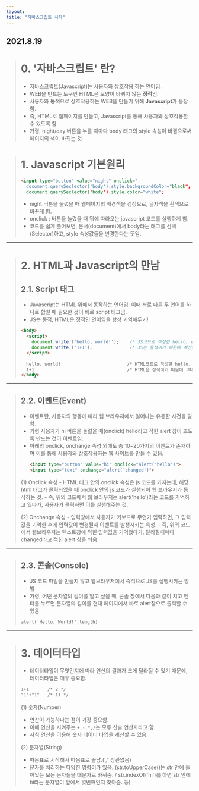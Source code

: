 ```yaml
---
layout:
title: "자바스크립트 시작"
---
```


## 2021.8.19

> # 0. '자바스크립트' 란?
>  - 자바스크립트(Javascript)는 사용자와 상호작용 하는 언어임.
>  - WEB을 만드는 도구인 HTML은 모양이 바뀌지 않는 **정적**임.
>  - 사용자와 **동적**으로 상호작용하는 WEB을 만들기 위해 **Javascript**가 등장함.
>  - 즉, HTML로 웹페이지를 만들고, Javascript를 통해 사용자와 상호작용할 수 있도록 함.
>  - 가령, night/day 버튼을 누를 때마다 body 태그의 style 속성이 바뀜으로써 페이지의 색이 바뀌는 것.

> # 1. Javascript 기본원리
> 
> ```html
> <input type="button" value="night" onclick="
>   document.querySeclector('body').style.backgroundColor="black";
>   document.querySeclector('body').style.color="white";                             ">
> ```
> 
>  - night 버튼을 눌렀을 때 웹페이지의 배경색을 검정으로, 글자색을 흰색으로 바꾸게 함.
>  - onclick : 버튼을 눌렀을 때 뒤에 따라오는 javascript 코드를 실행하게 함.
>  - 코드를 쉽게 풀어보면, 문서(document)에서 body라는 태그를 선택(Selector)하고, style 속성값들을 변경한다는 뜻임.

 
   * * *
  
> # 2. HTML과 Javascript의 만남
> ## 2.1. Script 태그
>   - Javascript는 HTML 위에서 동작하는 언어임. 이때 서로 다른 두 언어를 하나로 합칠 때 필요한 것이 바로 script 태그임.
>   - JS는 동적, HTML은 정적인 언어임을 항상 기억해두기!
> 
> ```html
> <body>
>   <script>
>     document.write.('hello, world!');    /* JS코드로 작성한 hello, world! */
>     document.write.('1+1');              /* JS는 동적이기 때문에 계산해서 2로 출력 */
>   </script>
>   
>   hello, world!                         /* HTML코드로 작성한 hello, world! */
>   1+1                                   /* HTML은 정적이기 때문에 그대로 1+1 출력 */
> </body>
> ```
 
   * * *
  
> ## 2.2. 이벤트(Event) 
>    - 이벤트란, 사용자의 행동에 따라 웹 브라우저에서 일어나는 유용한 사건을 말함.
>    - 가령 사용자가 hi 버튼을 눌렀을 때(onclick) hello라고 적힌 alert 창이 뜨도록 만드는 것이 이벤트임.
>    - 아래의 onclick, onchange 속성 외에도 총 10~20가지의 이벤트가 존재하며 이를 통해 사용자와 상호작용하는 웹 사이트를 만들 수 있음.
>      ```html
>      <input type="button" value="hi" onclick="alert('hello')">
>      <input type="text" onchange="alert('changed')">
>      ```
>    (1) Onclick 속성 
>      - HTML 태그 안의 onclick 속성은 js 코드를 가지는데, 해당 html 태그가 클릭되었을 때 onclick 안의 js 코드가 실행되어 웹 브라우저가 동작하는 것.
>      - 즉, 위의 코드에서 웹 브라우저는 alert('hello')라는 코드를 기억하고 있다가, 사용자가 클릭하면 이를 실행해주는 것.
>      
>    (2) Onchange 속성
>      - 입력창에서 사용자가 키보드로 무언가 입력하면, 그 입력값을 기억한 후에 입력값이 변경될때 이벤트를 발생시키는 속성.
>      - 즉, 위의 코드에서 웹브라우저는 텍스트창에 적힌 입력값을 기억했다가, 달라질때마다 changed라고 적힌 alert 창을 띄움.

 
   * * *
  

> ## 2.3. 콘솔(Console)
>   - JS 코드 파일을 만들지 않고 웹브라우저에서 즉석으로 JS를 실행시키는 방법
>   - 가령, 어떤 문자열의 길이를 알고 싶을 때, 콘솔 창에서 다음과 같이 치고 엔터를 누르면 문자열의 길이를 현재 페이지에서 바로 alert창으로 출력할 수 있음.
>   
> ```html
> alert('Hello, World!'.length)
> ```
 
   * * *
  

> # 3. 데이터타입
>   - 데이터타입이 무엇인지에 따라 연산의 결과가 크게 달라질 수 있기 때문에, 데이터타입은 매우 중요함.
>   
> ```html
> 1+1       /* 2 */
> "1"+"1"   /* 11 */
> ```
> 
>  (1) 숫자(Number) 
>  - 연산이 가능하다는 점이 가장 중요함.
>  - 이때 연산을 시켜주는 ```+,-,*,/```는 모두 산술 연산자라고 함.
>  - 사칙 연산을 이용해 숫자 데이터 타입을 계산할 수 있음.
>  
>  (2) 문자열(String)
>  - 따옴표로 시작해서 따옴표로 끝남.('," 상관없음)
>  - 문자를 처리하는 다양한 명령어가 있음. (str.toUpperCase()는 str 안에 들어있는 모든 문자들을 대문자로 바꿔줌. / str.indexOf('hi')를 하면 str 안에 hi라는 문자열이 앞에서 몇번째인지 찾아줌. 등)
 
